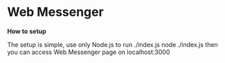 Web Messenger
===

**How to setup**

The setup is simple, use only Node.js to run ./index.js 
        node ./index.js
then you can access Web Messenger page on localhost:3000
